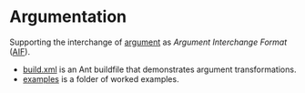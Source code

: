 # Argumentation

Supporting the interchange of [argument](https://en.wikipedia.org/wiki/Argumentation_theory) as *Argument Interchange Format* ([AIF](http://www.argumentinterchange.org/)).

* [build.xml](/argumentation/build.xml) is an Ant buildfile that demonstrates argument transformations.
* [examples](/argumentation/examples) is a folder of worked examples.
